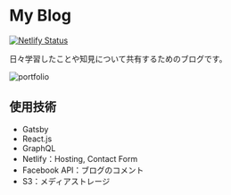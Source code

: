 # My Blog

[![Netlify Status](https://api.netlify.com/api/v1/badges/a80ee9f3-51df-4637-93d0-815042f5522a/deploy-status)](https://app.netlify.com/sites/kudolog/deploys)

日々学習したことや知見について共有するためのブログです。

![portfolio](https://user-images.githubusercontent.com/45157831/85885990-35d77b80-b820-11ea-973c-e854be618523.png)

## 使用技術

- Gatsby
- React.js
- GraphQL
- Netlify：Hosting, Contact Form
- Facebook API：ブログのコメント
- S3：メディアストレージ